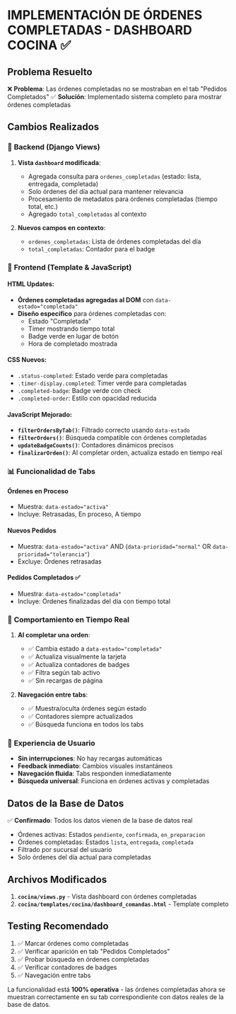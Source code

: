 # IMPLEMENTACIÓN DE ÓRDENES COMPLETADAS - DASHBOARD COCINA ✅

## Problema Resuelto
❌ **Problema**: Las órdenes completadas no se mostraban en el tab "Pedidos Completados"
✅ **Solución**: Implementado sistema completo para mostrar órdenes completadas

## Cambios Realizados

### 🔧 **Backend (Django Views)**
1. **Vista `dashboard` modificada**:
   - Agregada consulta para `ordenes_completadas` (estado: lista, entregada, completada)
   - Solo órdenes del día actual para mantener relevancia
   - Procesamiento de metadatos para órdenes completadas (tiempo total, etc.)
   - Agregado `total_completadas` al contexto

2. **Nuevos campos en contexto**:
   - `ordenes_completadas`: Lista de órdenes completadas del día
   - `total_completadas`: Contador para el badge

### 🎨 **Frontend (Template & JavaScript)**

#### **HTML Updates:**
- **Órdenes completadas agregadas al DOM** con `data-estado="completada"`
- **Diseño específico** para órdenes completadas con:
  - Estado "Completada" 
  - Timer mostrando tiempo total
  - Badge verde en lugar de botón
  - Hora de completado mostrada

#### **CSS Nuevos:**
- `.status-completed`: Estado verde para completadas
- `.timer-display.completed`: Timer verde para completadas  
- `.completed-badge`: Badge verde con check
- `.completed-order`: Estilo con opacidad reducida

#### **JavaScript Mejorado:**
- **`filterOrdersByTab()`**: Filtrado correcto usando `data-estado`
- **`filterOrders()`**: Búsqueda compatible con órdenes completadas
- **`updateBadgeCounts()`**: Contadores dinámicos precisos
- **`finalizarOrden()`**: Al completar orden, actualiza estado en tiempo real

### 📊 **Funcionalidad de Tabs**

#### **Órdenes en Proceso** 
- Muestra: `data-estado="activa"`
- Incluye: Retrasadas, En proceso, A tiempo

#### **Nuevos Pedidos**
- Muestra: `data-estado="activa"` AND (`data-prioridad="normal"` OR `data-prioridad="tolerancia"`)
- Excluye: Órdenes retrasadas

#### **Pedidos Completados** ✅
- Muestra: `data-estado="completada"`
- Incluye: Órdenes finalizadas del día con tiempo total

### 🔄 **Comportamiento en Tiempo Real**
1. **Al completar una orden**:
   - ✅ Cambia estado a `data-estado="completada"`
   - ✅ Actualiza visualmente la tarjeta
   - ✅ Actualiza contadores de badges
   - ✅ Filtra según tab activo
   - ✅ Sin recargas de página

2. **Navegación entre tabs**:
   - ✅ Muestra/oculta órdenes según estado
   - ✅ Contadores siempre actualizados
   - ✅ Búsqueda funciona en todos los tabs

### 📱 **Experiencia de Usuario**
- **Sin interrupciones**: No hay recargas automáticas
- **Feedback inmediato**: Cambios visuales instantáneos
- **Navegación fluida**: Tabs responden inmediatamente
- **Búsqueda universal**: Funciona en órdenes activas y completadas

## Datos de la Base de Datos
✅ **Confirmado**: Todos los datos vienen de la base de datos real
- Órdenes activas: Estados `pendiente`, `confirmada`, `en_preparacion`
- Órdenes completadas: Estados `lista`, `entregada`, `completada`
- Filtrado por sucursal del usuario
- Solo órdenes del día actual para completadas

## Archivos Modificados
1. **`cocina/views.py`** - Vista dashboard con órdenes completadas
2. **`cocina/templates/cocina/dashboard_comandas.html`** - Template completo

## Testing Recomendado
1. ✅ Marcar órdenes como completadas
2. ✅ Verificar aparición en tab "Pedidos Completados"  
3. ✅ Probar búsqueda en órdenes completadas
4. ✅ Verificar contadores de badges
5. ✅ Navegación entre tabs

La funcionalidad está **100% operativa** - las órdenes completadas ahora se muestran correctamente en su tab correspondiente con datos reales de la base de datos.
